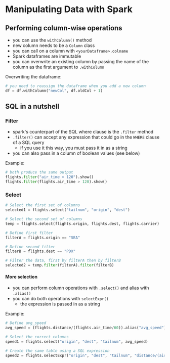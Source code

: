 # Manipulating Data with Spark

## Performing column-wise operations
- you can use the `withColumn()` method
- new column needs to be a `Column` class
- you can call on a column with `<yourDataframe>.colname`
- Spark dataframes are immutable
- you can overwrite an existing column by passing the name of the column as the first argument to `.withColumn`

Overwriting the dataframe: 
```python
# you need to reassign the dataframe when you add a new column
df = df.withColumn("newCol", df.oldCol + 1)
```

## SQL in a nutshell

### Filter
- spark's counterpart of the SQL where clause is the `.filter` method
- `.filter()` can accept any expression that could go in the `WHERE` clause of a SQL query
    - if you use it this way, you must pass it in as a string
- you can also pass in a column of boolean values (see below)

Example:
```python
# both produce the same output
flights.filter("air_time > 120").show()
flights.filter(flights.air_time > 120).show()
```

### Select
```python
# Select the first set of columns
selected1 = flights.select("tailnum", "origin", "dest")

# Select the second set of columns
temp = flights.select(flights.origin, flights.dest, flights.carrier)

# Define first filter
filterA = flights.origin == "SEA"

# Define second filter
filterB = flights.dest == "PDX"

# Filter the data, first by filterA then by filterB
selected2 = temp.filter(filterA).filter(filterB)
```

#### More selection
- you can perform column operations with `.select()` and alias with `.alias()`
- you can do both operations with `selectExpr()`
    - the expression is passed in as a string

Example:
```python
# Define avg_speed
avg_speed = (flights.distance/(flights.air_time/60)).alias("avg_speed")

# Select the correct columns
speed1 = flights.select("origin", "dest", "tailnum", avg_speed)

# Create the same table using a SQL expression
speed2 = flights.selectExpr("origin", "dest", "tailnum", "distance/(air_time/60) as avg_speed")
```